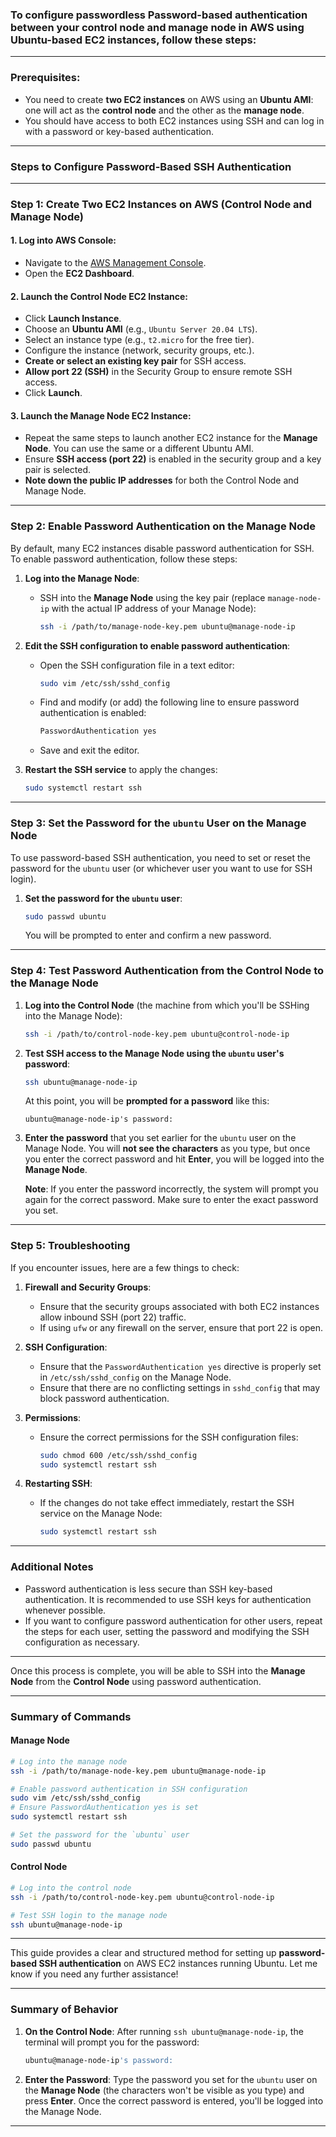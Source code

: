 ### To configure passwordless Password-based authentication between your control node and manage node in AWS using **Ubuntu-based EC2 instances**, follow these steps:

---

### Prerequisites:
- You need to create **two EC2 instances** on AWS using an **Ubuntu AMI**: one will act as the **control node** and the other as the **manage node**.
- You should have access to both EC2 instances using SSH and can log in with a password or key-based authentication.

---

### Steps to Configure Password-Based SSH Authentication
---

### **Step 1: Create Two EC2 Instances on AWS (Control Node and Manage Node)**

#### 1. **Log into AWS Console**:
   - Navigate to the [AWS Management Console](https://aws.amazon.com/console/).
   - Open the **EC2 Dashboard**.

#### 2. **Launch the Control Node EC2 Instance**:
   - Click **Launch Instance**.
   - Choose an **Ubuntu AMI** (e.g., `Ubuntu Server 20.04 LTS`).
   - Select an instance type (e.g., `t2.micro` for the free tier).
   - Configure the instance (network, security groups, etc.).
   - **Create or select an existing key pair** for SSH access.
   - **Allow port 22 (SSH)** in the Security Group to ensure remote SSH access.
   - Click **Launch**.

#### 3. **Launch the Manage Node EC2 Instance**:
   - Repeat the same steps to launch another EC2 instance for the **Manage Node**. You can use the same or a different Ubuntu AMI.
   - Ensure **SSH access (port 22)** is enabled in the security group and a key pair is selected.
   - **Note down the public IP addresses** for both the Control Node and Manage Node.

---

### **Step 2: Enable Password Authentication on the Manage Node**

By default, many EC2 instances disable password authentication for SSH. To enable password authentication, follow these steps:

1. **Log into the Manage Node**:
   - SSH into the **Manage Node** using the key pair (replace `manage-node-ip` with the actual IP address of your Manage Node):
     ```bash
     ssh -i /path/to/manage-node-key.pem ubuntu@manage-node-ip
     ```

2. **Edit the SSH configuration to enable password authentication**:
   - Open the SSH configuration file in a text editor:
     ```bash
     sudo vim /etc/ssh/sshd_config
     ```

   - Find and modify (or add) the following line to ensure password authentication is enabled:
     ```bash
     PasswordAuthentication yes
     ```

   - Save and exit the editor.

3. **Restart the SSH service** to apply the changes:
   ```bash
   sudo systemctl restart ssh
   ```

---

### **Step 3: Set the Password for the `ubuntu` User on the Manage Node**

To use password-based SSH authentication, you need to set or reset the password for the `ubuntu` user (or whichever user you want to use for SSH login).

1. **Set the password for the `ubuntu` user**:
   ```bash
   sudo passwd ubuntu
   ```

   You will be prompted to enter and confirm a new password.

---

### **Step 4: Test Password Authentication from the Control Node to the Manage Node**

1. **Log into the Control Node** (the machine from which you'll be SSHing into the Manage Node):
   ```bash
   ssh -i /path/to/control-node-key.pem ubuntu@control-node-ip
   ```

2. **Test SSH access to the Manage Node using the `ubuntu` user's password**:
   ```bash
   ssh ubuntu@manage-node-ip
   ```

   At this point, you will be **prompted for a password** like this:

   ```
   ubuntu@manage-node-ip's password:
   ```

3. **Enter the password** that you set earlier for the `ubuntu` user on the Manage Node. You will **not see the characters** as you type, but once you enter the correct password and hit **Enter**, you will be logged into the **Manage Node**.

   **Note**: If you enter the password incorrectly, the system will prompt you again for the correct password. Make sure to enter the exact password you set.

---

### **Step 5: Troubleshooting**

If you encounter issues, here are a few things to check:

1. **Firewall and Security Groups**:
   - Ensure that the security groups associated with both EC2 instances allow inbound SSH (port 22) traffic.
   - If using `ufw` or any firewall on the server, ensure that port 22 is open.

2. **SSH Configuration**:
   - Ensure that the `PasswordAuthentication yes` directive is properly set in `/etc/ssh/sshd_config` on the Manage Node.
   - Ensure that there are no conflicting settings in `sshd_config` that may block password authentication.

3. **Permissions**:
   - Ensure the correct permissions for the SSH configuration files:
     ```bash
     sudo chmod 600 /etc/ssh/sshd_config
     sudo systemctl restart ssh
     ```

4. **Restarting SSH**:
   - If the changes do not take effect immediately, restart the SSH service on the Manage Node:
     ```bash
     sudo systemctl restart ssh
     ```

---

### **Additional Notes**

- Password authentication is less secure than SSH key-based authentication. It is recommended to use SSH keys for authentication whenever possible.
- If you want to configure password authentication for other users, repeat the steps for each user, setting the password and modifying the SSH configuration as necessary.

---

Once this process is complete, you will be able to SSH into the **Manage Node** from the **Control Node** using password authentication.

---

### **Summary of Commands**

#### Manage Node
```bash
# Log into the manage node
ssh -i /path/to/manage-node-key.pem ubuntu@manage-node-ip

# Enable password authentication in SSH configuration
sudo vim /etc/ssh/sshd_config
# Ensure PasswordAuthentication yes is set
sudo systemctl restart ssh

# Set the password for the `ubuntu` user
sudo passwd ubuntu
```

#### Control Node
```bash
# Log into the control node
ssh -i /path/to/control-node-key.pem ubuntu@control-node-ip

# Test SSH login to the manage node
ssh ubuntu@manage-node-ip
```

---

This guide provides a clear and structured method for setting up **password-based SSH authentication** on AWS EC2 instances running Ubuntu. Let me know if you need any further assistance!

---

### **Summary of Behavior**

1. **On the Control Node**: After running `ssh ubuntu@manage-node-ip`, the terminal will prompt you for the password:
   
   ```bash
   ubuntu@manage-node-ip's password:
   ```

2. **Enter the Password**: Type the password you set for the `ubuntu` user on the **Manage Node** (the characters won't be visible as you type) and press **Enter**. Once the correct password is entered, you'll be logged into the Manage Node.

---
